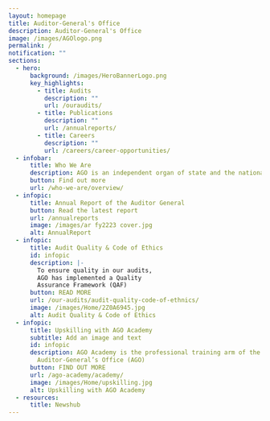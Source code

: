 ```yaml
---
layout: homepage
title: Auditor-General's Office
description: Auditor-General's Office
image: /images/AGOlogo.png
permalink: /
notification: ""
sections:
  - hero:
      background: /images/HeroBannerLogo.png
      key_highlights:
        - title: Audits
          description: ""
          url: /ouraudits/
        - title: Publications
          description: ""
          url: /annualreports/
        - title: Careers
          description: ""
          url: /careers/career-opportunities/
  - infobar:
      title: Who We Are
      description: AGO is an independent organ of state and the national auditor.
      button: Find out more
      url: /who-we-are/overview/
  - infopic:
      title: Annual Report of the Auditor General
      button: Read the latest report
      url: /annualreports
      image: /images/ar fy2223 cover.jpg
      alt: AnnualReport
  - infopic:
      title: Audit Quality & Code of Ethics
      id: infopic
      description: |-
        To ensure quality in our audits, 
        AGO has implemented a Quality 
        Assurance Framework (QAF)
      button: READ MORE
      url: /our-audits/audit-quality-code-of-ethnics/
      image: /images/Home/2Z0A6945.jpg
      alt: Audit Quality & Code of Ethics
  - infopic:
      title: Upskilling with AGO Academy
      subtitle: Add an image and text
      id: infopic
      description: AGO Academy is the professional training arm of the
        Auditor-General’s Office (AGO)
      button: FIND OUT MORE
      url: /ago-academy/academy/
      image: /images/Home/upskilling.jpg
      alt: Upskilling with AGO Academy
  - resources:
      title: Newshub
---
```

